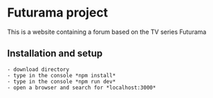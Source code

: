 # Futurama project
This is a website containing a forum based on the TV series Futurama

## Installation and setup
```
- download directory
- type in the console *npm install*
- type in the console *npm run dev*
- open a browser and search for *localhost:3000*
```

